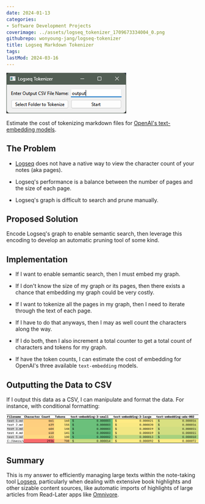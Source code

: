 ```yaml
---
date: 2024-01-13
categories:
- Software Development Projects
coverimage: ../assets/logseq_tokenizer_1709673334004_0.png
githubrepo: wonyoung-jang/logseq-tokenizer
title: Logseq Markdown Tokenizer
tags:
lastMod: 2024-03-16
---
```

![logseq_tokenizer.png](/assets/logseq_tokenizer_1709673334004_0.png)

Estimate the cost of tokenizing markdown files for [OpenAI's text-embedding models](https://platform.openai.com/docs/guides/embeddings/).

## The Problem

  + [Logseq](https://logseq.com/) does not have a native way to view the character count of your notes (aka pages).

  + Logseq's performance is a balance between the number of pages and the size of each page.

  + Logseq's graph is difficult to search and prune manually.

## Proposed Solution

Encode Logseq's graph to enable semantic search, then leverage this encoding to develop an automatic pruning tool of some kind.

## Implementation

  + If I want to enable semantic search, then I must embed my graph.

  + If I don't know the size of my graph or its pages, then there exists a chance that embedding my graph could be very costly.

  + If I want to tokenize all the pages in my graph, then I need to iterate through the text of each page.

  + If I have to do that anyways, then I may as well count the characters along the way.

  + If I do both, then I also increment a total counter to get a total count of characters and tokens for my graph.

  + If have the token counts, I can estimate the cost of embedding for OpenAI's three available `text-embedding` models.

## Outputting the Data to CSV

If I output this data as a CSV, I can manipulate and format the data. For instance, with conditional formatting:

![example_output.png](/assets/example_output_1710007420546_0.png)

## Summary

This is my answer to efficiently managing large texts within the note-taking tool [Logseq](https://logseq.com/), particularly when dealing with extensive book highlights and other sizable content sources, like automatic imports of highlights of large articles from Read-Later apps like [Omnivore](https://omnivore.app/).
